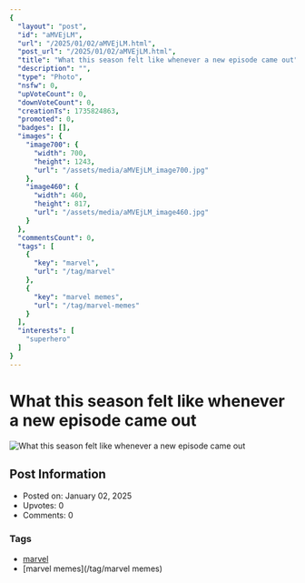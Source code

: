 ```yaml
---
{
  "layout": "post",
  "id": "aMVEjLM",
  "url": "/2025/01/02/aMVEjLM.html",
  "post_url": "/2025/01/02/aMVEjLM.html",
  "title": "What this season felt like whenever a new episode came out",
  "description": "",
  "type": "Photo",
  "nsfw": 0,
  "upVoteCount": 0,
  "downVoteCount": 0,
  "creationTs": 1735824863,
  "promoted": 0,
  "badges": [],
  "images": {
    "image700": {
      "width": 700,
      "height": 1243,
      "url": "/assets/media/aMVEjLM_image700.jpg"
    },
    "image460": {
      "width": 460,
      "height": 817,
      "url": "/assets/media/aMVEjLM_image460.jpg"
    }
  },
  "commentsCount": 0,
  "tags": [
    {
      "key": "marvel",
      "url": "/tag/marvel"
    },
    {
      "key": "marvel memes",
      "url": "/tag/marvel-memes"
    }
  ],
  "interests": [
    "superhero"
  ]
}
---
```


# What this season felt like whenever a new episode came out

![What this season felt like whenever a new episode came out](/assets/media/aMVEjLM_image700.jpg)

## Post Information

- Posted on: January 02, 2025
- Upvotes: 0
- Comments: 0

### Tags

- [marvel](/tag/marvel)
- [marvel memes](/tag/marvel memes)
